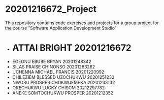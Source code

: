 # 20201216672_Project
This repository contains code exercises and projects for a group project for the course "Software Application Development Studio"

- # ATTAI BRIGHT                    20201216672
- EGEONU EBUBE BRYAN                20201248342
- SILAS PRAISE CHINONSO             20201283282
- UCHENNA MICHAEL FRANCIS           20201220992
- CHILEZIEM BLESSED UZOCHUKWU       20201251232
- NWOSU PROSPER CHUKWUEMEKA         20201233132
- OKECHUKWU LUCKY CHISOM            20212297782
- ANEKE SOMTOCHUKWU PROSPER         20201212352
